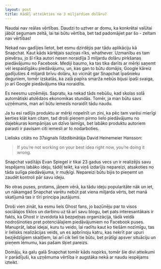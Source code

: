 ```yaml
---
layout: post
title: Kādēļ atteikties no 3 miljardiem dolāru?
---
```


Naudai nav reālas vērtības. Daudzi to uztver ar domu, ka konkrētai valūtai jābūt segumam zeltā, lai tai būtu vērtība, bet tad padomājiet par šo - zeltam nav vērtības!

Nekad nav gadījies lietot, bet esmu dzirdējis par tādu aplikāciju kā Snapchat. Kaut kāds kārtējais saziņas rīks, whathever. Uzmanību es tam pievērsu, jo šī rīka autori nesen noraidīja 3 miljardu dolāru pirkšanas piedāvājumu no Facebook. Mediji baumo, ka tas tika darīts ar mērķi saņemt vēl iespaidīgāku piedāvājumu, un, kas gan to būtu domājis, Google kāreiz gadījušies 4 miljardi brīvu dolāru, ko vicināt gar Snapchat īpašnieku deguniem, tomēr izskatās, ka zaļā papīra smarža nebūs bijusi īpaši svaiga, jo arī Google piedāvājums tika noraidīts.

Es neesmu uzņēmējs. Sapratu, ka nekad tāds nebūšu, kad skolas solā automātiski atslēdzos ekonomikas stundās. Tomēr, ja man būtu savs uzņēmums, man arī būtu iemesls noraidīt tādu naudu.

Ja tu esi radījis produktu ar mērķi nopelnīt un zini, ka pēc tam varēsi mierīgi ķerties klāt kam citam, tad droši pieņem pirmo lielo piedāvājumu no dajebkuras kompānijas un dzīvo laimīgs, bet labāko produktu autoriem parasti ir pavisam citi iemesli ar to nodarboties.

Lielisks citāts no 37signals līdzdibinātāja David Heinemeier Hansson:

> If you’re not working on your best idea right now, you’re doing it wrong.

Snapchat vadītājs Evan Spiegel ir tikai 23 gadus vecs un ir realizējis savu iespējams labāko ideju, tādēļ teikt, ka viņš izdarījis nepareizi, atsakoties no tāda sulīga piedāvājuma, ir muļķīgi. Nepareizi būtu bijis to pieņemt un zaudēt kontroli pār savu ideju.

No otras puses, protams, jāņem vērā, ka tādu ideju popularitāte nāk un iet, un nākamgad Snapchat varētu nebūt pat viena miljarda vērts, bet manā skatījumā tas ir tīri principa jautājums.

Droši vien zināt, ka esmu liels Ghost fans, jo bazūnēju par to visos sociālajos tīklos un darbinu uz tā arī savu blogu, bet pats interesantākais ir fakts, ka Ghost ir izveidota kā bezpeļņas organizācija, tādā veidā nodrošinoties pret potenciālajiem piedāvājumiem no Facebook puses. Manuprāt, labai idejai, kuru tu veido, lai radītu kaut ko tiešām nozīmīgu, tas ir lielisks realizācijas veids, un es apbrīnoju katru, kas nekrīt par upuri bezjēdzīgiem skaitļiem, lai arī cik lieli tie būtu, bet prātīgi apsver situāciju un pieņem lēmumu, kas pašam šķiet pareizs.

Domāju, ka galu galā Snapchat tomēr kāds nopirks, tomēr šie divi atteikumi ir parādījuši, ka uzņēmuma vērtība ir augstāka nekā ar naudu iespējams izteikt.
